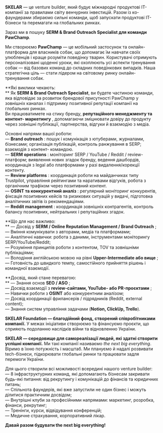 **SKELAR** — це venture builder, який будує міжнародні продуктові IT-компанії
за правилами світу венчурних інвестицій. Разом із ко-фаундерами збираємо
сильні команди, щоб запускати продуктові IT-бізнеси та перемагати на
глобальних ринках.

Зараз ми в пошуку **SERM & Brand Outreach Specialist для команди PawChamp**.

Ми створюємо **PawChamp** — це мобільний застосунок та онлайн-платформа для
власників собак, що допомагає їм навчати своїх улюбленців і краще розуміти
поведінку тварин. Користувачі отримують персоналізовані щоденні уроки, які
охоплюють усі аспекти тренування собак — від базових команд до складних
поведінкових випадків. Наша стратегічна ціль — стати лідером на світовому
ринку онлайн-тренування собак.

**Які виклики чекають:  
** Як **SERM & Brand Outreach Specialist**, ви будете частиною команди, яка
відповідає за розвиток брендової присутності PawChamp у зовнішніх каналах і
підтримку позитивної репутації компанії на глобальних ринках.  
Ви працюватимете на стику бренду, **репутаційного менеджменту та контент-
маркетингу** , допомагаючи зміцнювати довіру до продукту через зовнішні
публікації, партнерства, відгуки й взаємодію з медіа.

Основні напрями вашої роботи:  
— **Brand outreach** : пошук і комунікація з ютуберами, журналами, бізнесами;
організація публікацій, контроль ранжування в SERP; взаємодія з контент-
командою.  
— **SERM operations** : моніторинг SERP / YouTube / Reddit / review-платформ;
виявлення нових згадок бренду, ведення дашбордів, координація з legal або
платформами у разі видалення/корекції контенту.  
— **Review platforms** : координація роботи на майданчиках типу Trustpilot,
управління рейтингами та наративами відгуків, робота з органічним трафіком
через позитивний контент.  
— **OSINT та конкурентний аналіз** : регулярний моніторинг конкурентів,
фіксація позитивних кейсів та ризикових ситуацій у видачі, підготовка
аналітичних звітів із рекомендаціями.  
— **Reddit management** : координація зовнішніх контрагентів, контроль балансу
позитивних, нейтральних і репутаційних згадок.

**Що для нас важливо:  
** — Досвід у **SERM / Online Reputation Management / Brand Outreach** ;  
— Вміння комунікувати з авторами, медіа та платформами;  
— Аналітичні навички: робота з даними, інструментами моніторингу
SERP/YouTube/Reddit;  
— Розуміння принципів роботи з контентом, TOV та зовнішніми публікаціями;  
— Володіння англійською мовою на рівні **Upper-Intermediate або вище** ;  
— Готовність до швидкого темпу, самостійного прийняття рішень і командної
взаємодії.  
  
**Досвід, який стане перевагою:  
** — Знання основ **SEO / ASO** ;  
— Досвід взаємодії з **review-сайтами, YouTube- або PR-проєктами** ;  
— Навички роботи з **OSINT** або конкурентним аналізом;  
— Досвід координації фрилансерів / підрядників (Reddit, external content);  
— Знання систем управління задачами (**Notion, ClickUp, Trello**).

**SKELAR Foundation — благодійний фонд, створений співробітниками компанії.**
У межах ініціативи створюємо та фінансуємо проєкти, що сприяють подоланню
наслідків війни та відновленню України.

**SKELAR — середовище для самореалізації людей, які здатні створити успішні
компанії.** Ми такі компанії називаємо _the next big everything_. Віримо в
їхню потужність і масштаб. Ми плануємо й надалі розвивати tech-бізнеси,
підкорювати глобальні ринки та працювати задля перемоги України.

Для цього створили всі можливості всередині нашого venture builder:  
— 8 інфраструктурних команд, які допомагають бізнесам закривати будь-які
питання: від рекрутингу і комунікацій до фінансів та юридичних питань;  
— Спільнота фаундерів, які вже запустили не один бізнес і можуть ділитися
практичним досвідом;  
— Внутрішні клуби за професійними напрямами: маркетинг, розробка, фінанси,
рекрутинг;  
— Тренінги, курси, відвідування конференцій;  
— Медичне страхування, корпоративний лікар.

**Давай разом будувати the next big everything!**